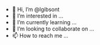 - 👋 Hi, I’m @lgibsont
- 👀 I’m interested in ...
- 🌱 I’m currently learning ...
- 💞️ I’m looking to collaborate on ...
- 📫 How to reach me ...

<!---
lgibsont/lgibsont is a ✨ special ✨ repository because its `README.md` (this file) appears on your GitHub profile.
You can click the Preview link to take a look at your changes.
--->
